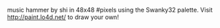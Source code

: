 music hammer by shi in 48x48 #pixels using the Swanky32 palette. Visit http://paint.lo4d.net/ to draw your own! 